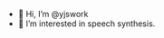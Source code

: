 - 👋 Hi, I’m @yjswork
- 👀 I’m interested in speech synthesis.

<!---
yjswork/yjswork is a ✨ special ✨ repository because its `README.md` (this file) appears on your GitHub profile.
You can click the Preview link to take a look at your changes.
--->
